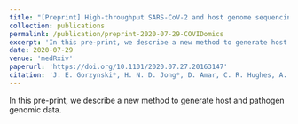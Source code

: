 ```yaml
---
title: "[Preprint] High-throughput SARS-CoV-2 and host genome sequencing from single nasopharyngeal swabs"
collection: publications
permalink: /publication/preprint-2020-07-29-COVIDomics
excerpt: 'In this pre-print, we describe a new method to generate host and pathogen genomic data.'
date: 2020-07-29
venue: 'medRxiv'
paperurl: 'https://doi.org/10.1101/2020.07.27.20163147'
citation: 'J. E. Gorzynski*, H. N. D. Jong*, D. Amar, C. R. Hughes, A. Ioannidis, R. Bierman, D. Liu, Y. Tanigawa, A. Kistler, J. Kamm, J. Kim, L. Cappello, N. F. Neff, S. Rubinacci, O. Delaneua, M. J. Shoura, K. Seo, A. Kirillova, A. Raja, S. Sutton, C. Huang, M. K. Sahoo, K. C. Mallempati, G. Montero-Martin, K. Osoegawa, N. Watson, N. Hammond, R. Joshi, M. Fernandez-Vina, J. W. Christle, M. T. Wheeler, P. Febbo, K. Farh, G. Schroth, F. Desouza, J. Palacios, J. Salzman, B. A. Pinsky, M. A. Rivas, C. D. Bustamante, E. A. Ashley, V. N. Parikh, High-throughput SARS-CoV-2 and host genome sequencing from single nasopharyngeal swabs, medRxiv, 2020.07.27.20163147 (2020).'
---
```

<!-- ispublishedpreprint: "True" -->

In this pre-print, we describe a new method to generate host and pathogen genomic data.
